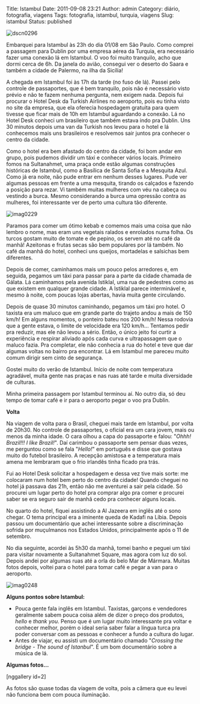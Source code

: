 Title: Istambul
Date: 2011-09-08 23:21
Author: admin
Category: diário, fotografia, viagens
Tags: fotografia, istambul, turquia, viagens
Slug: istambul
Status: published

![dscn0296](http://images.wille.blog.br/dscn0296.jpg)

Embarquei para Istambul às 23h do dia 01/08 em São Paulo. Como comprei a
passagem para Dublin por uma empresa aérea da Turquia, era necessário
fazer uma conexão lá em Istambul. O voo foi muito tranquilo, acho que
dormi cerca de 6h. Da janela do avião, consegui ver o deserto do Saara e
também a cidade de Palermo, na ilha da Sicília!

A chegada em Istambul foi às 17h da tarde (no fuso de lá). Passei pelo
controle de passaportes, que é bem tranquilo, pois não é necessário
visto prévio e não te fazem nenhuma pergunta, nem exigem nada. Depois
fui procurar o Hotel Desk da Turkish Airlines no aeroporto, pois eu
tinha visto no site da empresa, que ela oferecia hospedagem gratuita
para quem tivesse que ficar mais de 10h em Istambul aguardando a
conexão. Lá no Hotel Desk conheci um brasileiro que também estava indo
pra Dublin. Uns 30 minutos depois uma van da Turkish nos levou para o
hotel e lá conhecemos mais uns brasileiros e resolvemos sair juntos pra
conhecer o centro da cidade.

Como o hotel era bem afastado do centro da cidade, foi bom andar em
grupo, pois pudemos dividir um táxi e conhecer vários locais. Primeiro
fomos na Sultanahmet, uma praça onde estão algumas construções
históricas de Istambul, como a Basílica de Santa Sofia e a Mesquita
Azul. Como já era noite, não pude entrar em nenhum desses lugares. Pude
ver algumas pessoas em frente a uma mesquita, tirando os calçados e
fazendo a posição para rezar. Vi também muitas mulheres com véu na
cabeça ou vestindo a burca. Mesmo considerando a burca uma opressão
contra as mulheres, foi interessante ver de perto uma cultura tão
diferente.

![imag0229](http://images.wille.blog.br/imag0229.jpg)

Paramos para comer um ótimo kebab e comemos mais uma coisa que não
lembro o nome, mas eram uns vegetais ralados e enrolados numa folha. Os
turcos gostam muito de tomate e de pepino, os servem até no café da
manhã! Azeitonas e frutas secas são bem populares por lá também. No café
da manhã do hotel, conheci uns queijos, mortadelas e salsichas bem
diferentes.

Depois de comer, caminhamos mais um pouco pelos arredores e, em seguida,
pegamos um táxi para passar para a parte da cidade chamada de Gálata. Lá
caminhamos pela avenida Istiklal, uma rua de pedestres como as que
existem em qualquer grande cidade. A Istiklal parece interminável e,
mesmo à noite, com poucas lojas abertas, havia muita gente circulando.

Depois de quase 30 minutos caminhando, pegamos um táxi pro hotel. O
taxista era um maluco que em grande parte do trajeto andou a mais de 150
km/h! Em alguns momentos, o ponteiro bateu nos 200 km/h! Nessa rodovia
que a gente estava, o limite de velocidade era 120 km/h... Tentamos
pedir pra reduzir, mas ele não levou a sério. Então, o único jeito foi
curtir a experiência e respirar aliviado após cada curva e ultrapassagem
que o maluco fazia. Pra completar, ele não conhecia a rua do hotel e
teve que dar algumas voltas no bairro pra encontrar. Lá em Istambul me
pareceu muito comum dirigir sem cinto de segurança.

Gostei muito do verão de Istambul. Início de noite com temperatura
agradável, muita gente nas praças e nas ruas até tarde e muita
diversidade de culturas.

Minha primeira passagem por Istambul terminou aí. No outro dia, só deu
tempo de tomar café e ir para o aeroporto pegar o voo pra Dublin.

**Volta**

Na viagem de volta para o Brasil, cheguei mais tarde em Istambul, por
volta de 20h30. No controle de passaportes, o oficial era um cara jovem,
mais ou menos da minha idade. O cara olhou a capa do passaporte e falou:
"*Ohhh! Brazil!!! I like Brazil!*". Daí carimbou o passaporte sem pensar
duas vezes, me perguntou como se fala "*Hello!*" em português e disse
que gostava muito do futebol brasileiro. A recepção amistosa e a
temperatura mais amena me lembraram que o frio irlandês tinha ficado pra
trás.

Fui ao Hotel Desk solicitar a hospedagem e dessa vez tive mais sorte: me
colocaram num hotel bem perto do centro da cidade! Quando cheguei no
hotel já passava das 21h, então não me aventurei a sair pela cidade. Só
procurei um lugar perto do hotel pra comprar algo pra comer e procurei
saber se era seguro sair de manhã cedo pra conhecer alguns locais.

No quarto do hotel, fiquei assistindo a Al Jazeera em inglês até o sono
chegar. O tema principal era a iminente queda de Kadafi na Líbia. Depois
passou um documentário que achei interessante sobre a discriminação
sofrida por muçulmanos nos Estados Unidos, principalmente após o 11 de
setembro.

No dia seguinte, acordei às 5h30 da manhã, tomei banho e peguei um táxi
para visitar novamente a Sultanahmet Square, mas agora com luz do sol.
Depois andei por algumas ruas até a orla do belo Mar de Mármara. Muitas
fotos depois, voltei para o hotel para tomar café e pegar a van para o
aeroporto.

![imag0248](http://images.wille.blog.br/imag0248.jpg)

**Alguns pontos sobre Istambul:**

-   Pouca gente fala inglês em Istambul. Taxistas, garçons e vendedores
    geralmente sabem pouca coisa além de dizer o preço dos produtos,
    *hello* e *thank you*. Penso que é um lugar muito interessante pra
    voltar e conhecer melhor, porém o ideal seria saber falar a língua
    turca pra poder conversar com as pessoas e conhecer a fundo a
    cultura do lugar.
-   Antes de viajar, eu assisti um documentário chamado "*Crossing the
    bridge - The sound of Istanbul*". É um bom documentário sobre a
    música de lá.

**Algumas fotos...**

[nggallery id=2]

As fotos são quase todas da viagem de volta, pois a câmera que eu levei
não funciona bem com pouca iluminação.
